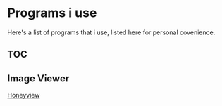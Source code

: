 # Programs i use
Here's a list of programs that i use, listed here for personal covenience.
## TOC

## Image Viewer
[Honeyview](http://www.bandisoft.com/honeyview/)
